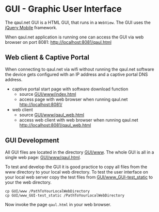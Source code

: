 GUI - Graphic User Interface
============================

The qaul.net GUI is a HTML GUI, that runs in a `WebView`. The GUI uses the 
[jQuery Mobile](http://jquerymobile.com/) framework.

When qaul.net application is running one can access the GUI via web 
browser on port 8081: 
[http://localhost:8081/qaul.html](http://localhost:8081/qaul.html)


Web client & Captive Portal
---------------------------

When connecting to qaul.net via wifi without running the qaul.net software 
the device gets configured with an IP address and a captive portal DNS 
address.

* captive portal start page with software download function
  * source [GUI/www/index.html](GUI/www/index.html)
  * access page with web browser when running qaul.net 
    [http://localhost:8081/](http://localhost:8081/)
* web client 
  * source [GUI/www/qaul_web.html](GUI/www/qaul_web.html)
  * access web client with web browser when running qaul.net
    [http://localhost:8081/qaul_web.html](http://localhost:8081/qaul_web.html)


GUI Development
---------------

All GUI files are located in the directory 
[GUI/www](GUI/www). 
The whole GUI is all in a single web page: 
[GUI/www/qaul.html](GUI/www/qaul.html).

To test and develop the GUI it is good practice to copy all files from the www directory
to your local web directory. To test the user interface on your local 
web server copy the test files from 
[GUI/www_GUI-test_static](GUI/www_GUI-test_static) 
to your the web directory.

    cp GUI/www /PathToYourLocalWebDirectory
    cp GUI/www_GUI-test_static /PathToYourLocalWebDirectory

Now invoke the page `qaul.html` in your web browser. 

